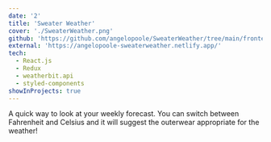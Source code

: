 ```yaml
---
date: '2'
title: 'Sweater Weather'
cover: './SweaterWeather.png'
github: 'https://github.com/angelopoole/SweaterWeather/tree/main/frontend-sweaterweather'
external: 'https://angelopoole-sweaterweather.netlify.app/'
tech:
  - React.js
  - Redux
  - weatherbit.api
  - styled-components
showInProjects: true
---
```


A quick way to look at your weekly forecast. You can switch between Fahrenheit and Celsius and it will suggest the outerwear appropriate for the weather!
